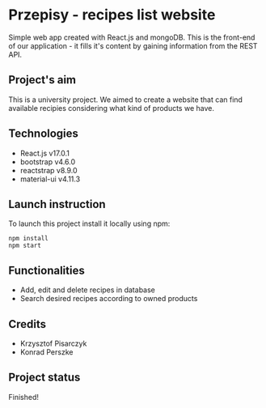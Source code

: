 # Przepisy - recipes list website
Simple web app created with React.js and mongoDB. This is the front-end of our application - it fills it's content by gaining information from the REST API.
## Project's aim
This is a university project. We aimed to create a website that can find available recipies considering what kind of products we have.
## Technologies
* React.js v17.0.1
* bootstrap v4.6.0
* reactstrap v8.9.0
* material-ui v4.11.3
## Launch instruction
To launch this project install it locally using npm:
```
npm install
npm start
```
## Functionalities
* Add, edit and delete recipes in database
* Search desired recipes according to owned products

## Credits
* Krzysztof Pisarczyk
* Konrad Perszke

## Project status
Finished!
